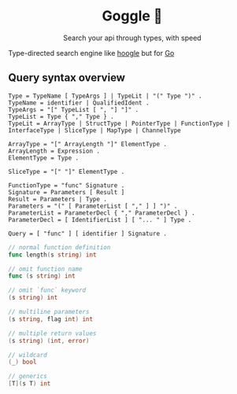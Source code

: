 <h1 align="center">Goggle 🥽</h1>
<p align="center">Search your api through types, with speed </p>

Type-directed search engine like [hoogle](https://github.com/ndmitchell/hoogle) but for [Go](https://go.dev/)

## Query syntax overview

```ebnf
Type = TypeName [ TypeArgs ] | TypeLit | "(" Type ")" .
TypeName = identifier | QualifiedIdent .
TypeArgs = "[" TypeList [ ", "] "]" .
TypeList = Type { "," Type } .
TypeLit = ArrayType | StructType | PointerType | FunctionType | InterfaceType | SliceType | MapType | ChannelType

ArrayType = "[" ArrayLength "]" ElementType .
ArrayLength = Expression .
ElementType = Type .

SliceType = "[" "]" ElementType .

FunctionType = "func" Signature .
Signature = Parameters [ Result ]
Result = Parameters | Type .
Parameters = "(" [ ParameterList [ "," ] ] ")" .
ParameterList = ParameterDecl { "," ParameterDecl } .
ParameterDecl = [ IdentifierList ] [ "... " ] Type .

Query = [ "func" ] [ identifier ] Signature .
```

```go
// normal function definition
func length(s string) int

// omit function name
func (s string) int

// omit `func` keyword
(s string) int

// multiline parameters
(s string, flag int) int

// multiple return values
(s string) (int, error)

// wildcard
(_) bool

// generics
[T](s T) int
```
